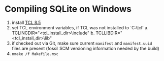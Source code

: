 # Compiling SQLite on Windows
1. install [TCL 8.5](http://www.activestate.com/activetcl/downloads)
2. set TCL environment variables, if TCL was not installed to `C:\tcl'
  a. TCLINCDIR="<tcl_install_dir>\include"
  b. TCLLIBDIR="<tcl_install_dir>\lib"
3. if checked out via Git, make sure current `manifest` and `manifest.uuid` files are present (fossil SCM versioning information needed by the build)
4. `nmake /f Makefile.msc`
